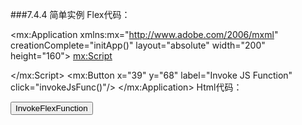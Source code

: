 ###7.4.4 简单实例
Flex代码：
 <?xml version="1.0" encoding="utf-8"?>
<mx:Application xmlns:mx="http://www.adobe.com/2006/mxml" creationComplete="initApp()" 
layout="absolute" width="200" height="160">
<mx:Script>
 <![CDATA[
  import mx.controls.Alert;
  public function sayHelloFromFlex(message:String):String{
   Alert.show(message);
   var str:String = "Echo from Flex: "+ message; 
   return str;
  }
  public function initApp():void { 
   Security.allowDomain("*");
   Security.allowInsecureDomain("*");
   ExternalInterface.addCallback("sayHelloFromFlex",sayHelloFromFlex);
  }
  public function invokeJsFunc():void {
   var str:String = ExternalInterface.call("sayHelloFromJs","Hello,Javascript.");
   Alert.show(str);
  }     
 ]]>
</mx:Script>
<mx:Button x="39" y="68" label="Invoke JS Function" click="invokeJsFunc()"/>
</mx:Application>
Html代码：
<html>
  <head> </head>
  <body scroll="no">
  <script>
  function sayHelloFromJs(value){
        alert(value);
        return "Echo from Js: " + value;
    }
 
  function invokeFlexFunc(){
        var message = "Hello,Flex.";
        var str = getSWFObject("MyFlexApps").sayHelloFromFlex(message);
        alert(str);
    }
  function getSWFObject(movieName)
  {
   if(document[movieName])
   {
    return document[movieName];
   }else if(window[movieName]){
    return window[movieName]; 
   }else if(document.embeds && document.embeds[movieName]){
    return document.embeds[movieName];
   }else{
    return document.getElementById(movieName);
   }
  }
</script>
  <object type='application/x-shockwave-flash'
 data='FlexAndJs.swf' width='200' height='160'
 name='test' id='MyFlexApps'>
 <param name='allowScriptAccess' value='always' />
 <param name='movie' value='FlexAndJs.swf' />
 <param name='quality' value='high' />
 <param name='scale' value='noScale' />
 <param name='wmode' value='transparent' />
  </object>
  <input type="button" value="InvokeFlexFunction" onclick="invokeFlexFunc()"/>
  </body>
</html>